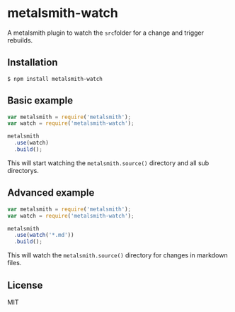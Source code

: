# metalsmith-watch

  A metalsmith plugin to watch the `src`folder for a change and trigger rebuilds.

## Installation

    $ npm install metalsmith-watch

## Basic example 

```js
var metalsmith = require('metalsmith');
var watch = require('metalsmith-watch');

metalsmith
  .use(watch)
  .build();
```

This will start watching the `metalsmith.source()` directory and all sub directorys.

## Advanced example

```js
var metalsmith = require('metalsmith');
var watch = require('metalsmith-watch');

metalsmith
  .use(watch('*.md'))
  .build();
```

This will watch the `metalsmith.source()` directory for changes in markdown files. 


## License

  MIT